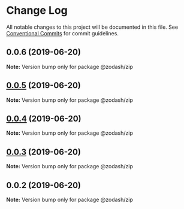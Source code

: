 # Change Log

All notable changes to this project will be documented in this file.
See [Conventional Commits](https://conventionalcommits.org) for commit guidelines.

## 0.0.6 (2019-06-20)

**Note:** Version bump only for package @zodash/zip





## [0.0.5](https://github.com/zcorky/zodash/compare/@zodash/zip@0.0.4...@zodash/zip@0.0.5) (2019-06-20)

**Note:** Version bump only for package @zodash/zip





## [0.0.4](https://github.com/zcorky/zodash/compare/@zodash/zip@0.0.3...@zodash/zip@0.0.4) (2019-06-20)

**Note:** Version bump only for package @zodash/zip





## [0.0.3](https://github.com/zcorky/zodash/compare/@zodash/zip@0.0.2...@zodash/zip@0.0.3) (2019-06-20)

**Note:** Version bump only for package @zodash/zip





## 0.0.2 (2019-06-20)

**Note:** Version bump only for package @zodash/zip
